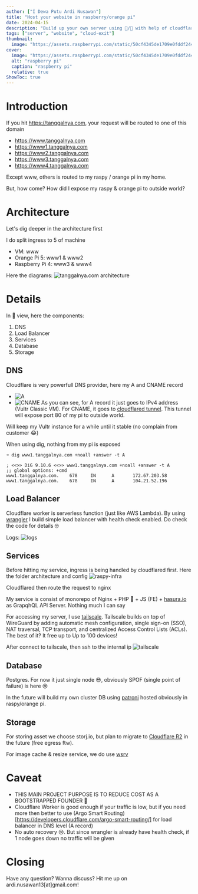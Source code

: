 ```yaml
---
author: ["I Dewa Putu Ardi Nusawan"]
title: "Host your website in raspberry/orange pi"
date: 2024-04-15
description: "Build up your own server using 🍇/🍊 with help of cloudflare"
tags: ["server", "website", "cloud-exit"]
thumbnail:
  image: "https://assets.raspberrypi.com/static/50cf4345de1709e0fddf244e1b965b2e/3355f/raspberry-pi-5.webp"
cover:
  image: "https://assets.raspberrypi.com/static/50cf4345de1709e0fddf244e1b965b2e/3355f/raspberry-pi-5.webp"
  alt: "raspberry pi"
  caption: "raspberry pi"
  relative: true
ShowToc: true
---
```


# Introduction

If you hit https://tanggalnya.com, your request will be routed to one of this domain
- https://www.tanggalnya.com
- https://www1.tanggalnya.com
- https://www2.tanggalnya.com
- https://www3.tanggalnya.com
- https://www4.tanggalnya.com

Except www, others is routed to my raspy / orange pi in my home. 

But, how come? How did I expose my raspy & orange pi to outside world?

# Architecture

Let's dig deeper in the architecture first

I do split ingress to 5 of machine
  - VM: www
  - Orange Pi 5: www1 & www2
  - Raspberry Pi 4: www3 & www4

Here the diagrams:
![tanggalnya.com architecture](images/tanggalnya.com_architecture.png)

# Details

In 🚁 view, here the components:
1. DNS
2. Load Balancer
3. Services
4. Database
5. Storage

## DNS
Cloudflare is very powerfull DNS provider, here my A and CNAME record
  - ![A](images/A_record.png)
  - ![CNAME](images/CNAME_record.png)
      As you can see, for A record it just goes to IPv4 address (Vultr Classic VM). For CNAME, it goes to [cloudflared tunnel](https://github.com/cloudflare/cloudflared). This tunnel will expose port 80 of my pi to outside world.

Will keep my Vultr instance for a while until it stable (no complain from customer 😂)

When using dig, nothing from my pi is exposed
```
➜ dig www1.tanggalnya.com +noall +answer -t A

; <<>> DiG 9.10.6 <<>> www1.tanggalnya.com +noall +answer -t A
;; global options: +cmd
www1.tanggalnya.com.    678     IN      A       172.67.203.58
www1.tanggalnya.com.    678     IN      A       104.21.52.196

```

## Load Balancer

Cloudflare worker is serverless function (just like AWS Lambda). By using [wrangler](https://github.com/tanggalnya/load-balancer-worker/blob/main/src/proxy.ts) I build simple load balancer with health check enabled. Do check the code for details 🤓

Logs:
![logs](images/cloudflare-logs.png)

## Services

Before hitting my service, ingress is being handled by cloudflared first. Here the folder architecture and config
![raspy-infra](images/raspy-infra.png)

Cloudflared then route the request to nginx

My service is consist of monorepo of Nginx + PHP 🐘 + JS (FE) + [hasura.io](https://www.hasura.io) as GrapqhQL API Server. Nothing much I can say

For accessing my server, I use [tailscale](https://tailscale.com). Tailscale builds on top of WireGuard by adding automatic mesh configuration, single sign-on (SSO), NAT traversal, TCP transport, and centralized Access Control Lists (ACLs). The best of it? It free up to Up to 100 devices!

After connect to tailscale, then ssh to the internal ip
![tailscale](images/tailscale-node.png)

## Database

Postgres. For now it just single node 😎, obviously SPOF (single point of failure) is here 😢

In the future will build my own cluster DB using [patroni](https://github.com/zalando/patroni) hosted obviously in raspy/orange pi.

## Storage

For storing asset we choose storj.io, but plan to migrate to [Cloudflare R2](https://www.cloudflare.com/developer-platform/r2/) in the future (free egress ftw).

For image cache & resize service, we do use [wsrv](http://wsrv.nl/)

# Caveat

- THIS MAIN PROJECT PURPOSE IS TO REDUCE COST AS A BOOTSTRAPPED FOUNDER 🤣
- Cloudflare Worker is good enough if your traffic is low, but if you need more then better to use (Argo Smart Routing)[https://developers.cloudflare.com/argo-smart-routing/] for load balancer in DNS level (A record)
- No auto recovery 😢. But since wrangler is already have health check, if 1 node goes down no traffic will be given

# Closing

Have any question? Wanna discuss? Hit me up on ardi.nusawan13[at]gmail.com!
